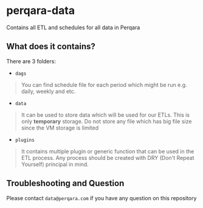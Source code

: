 # perqara-data
Contains all ETL and schedules for all data in Perqara

## What does it contains?
There are 3 folders:
- `dags`
> You can find schedule file for each period which might be run e.g. daily, weekly and etc.
- `data`
> It can be used to store data which will be used for our ETLs. This is only **temporary** storage. Do not store any file which has big file size since the VM storage is limited
- `plugins`
> It contains multiple plugin or generic function that can be used in the ETL process. Any process should be created with DRY (Don't Repeat Yourself) principal in mind.

## Troubleshooting and Question
Please contact `data@perqara.com` if you have any question on this repository